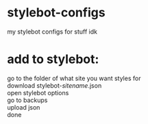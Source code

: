 # stylebot-configs
my stylebot configs for stuff idk

# add to stylebot:
go to the folder of what site you want styles for <br>
download stylebot-*sitename*.json <br>
open stylebot options <br>
go to backups <br>
upload json <br>
done
